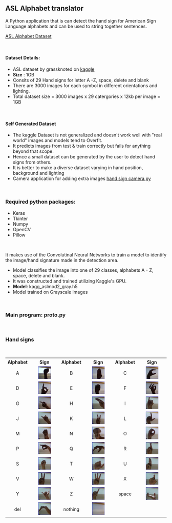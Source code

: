 ## ASL Alphabet translator

A Python application that is can detect the hand sign for American Sign Language alphabets and can be used to string together sentences.

[ASL Alphabet Dataset](https://www.kaggle.com/grassknoted/asl-alphabet)

<br>

#### Dataset Details:

- ASL dataset by grassknoted on [kaggle](www.kaggle.com)
- **Size** : 1GB
- Consits of 29 Hand signs for letter A -Z, space, delete and blank
- There are 3000 images for each symbol in different orientations and lighting.
- Total dataset size = 3000 images x 29 catergories x 12kb per image = 1GB

<br>

#### Self Generated Dataset

- The kaggle Dataset is not generalized and doesn't work well with "real world" images and models tend to Overfit.
- It predicts images from test & train correctly but fails for anything beyond that scope.
- Hence a small dataset can be generated by the user to detect hand signs from others.
- It is better to make a diverse dataset varying in hand position, background and lighting
- Camera application for adding extra images [hand sign camera.py](generate%20self%20dataset)

<br>

### Required python packages:

- Keras
- Tkinter
- Numpy
- OpenCV
- Pillow

<br>

It makes use of the Convolutinal Neural Networks to train a model to identify the image/hand signature made in the detection area.

- Model classifies the image into one of 29 classes, alphabets A - Z, space, delete and blank.
- It was constructed and trained utilizing Kaggle's GPU.
- **Model**: kagg_aslmod2_gray.h5
- Model trained on Grayscale images

<br>

### Main program: proto.py

<br>

### Hand signs

<br>

<table style="text-align: center;">
<tr>
<th>Alphabet</th>
<th>Sign</th>
<th>Alphabet</th>
<th>Sign</th>
<th>Alphabet</th>
<th>Sign</th>
</tr>
<tr>
<td>A</td><td><img src="dataset/asl_alphabet_test/asl_alphabet_test/A_test.jpg" width=50%></td>
<td>B</td><td><img src="dataset/asl_alphabet_test/asl_alphabet_test/B_test.jpg" width=50%></td>
<td>C</td><td><img src="dataset/asl_alphabet_test/asl_alphabet_test/C_test.jpg" width=50%></td>
</tr>
<tr>
<td>D</td><td><img src="dataset/asl_alphabet_test/asl_alphabet_test/D_test.jpg" width=50%></td>
<td>E</td><td><img src="dataset/asl_alphabet_test/asl_alphabet_test/E_test.jpg" width=50%></td>
<td>F</td><td><img src="dataset/asl_alphabet_test/asl_alphabet_test/F_test.jpg" width=50%></td>
</tr>
<tr>
<td>G</td><td><img src="dataset/asl_alphabet_test/asl_alphabet_test/G_test.jpg" width=50%></td>
<td>H</td><td><img src="dataset/asl_alphabet_test/asl_alphabet_test/H_test.jpg" width=50%></td>
<td>I</td><td><img src="dataset/asl_alphabet_test/asl_alphabet_test/I_test.jpg" width=50%></td>
</tr>
<tr>
<td>J</td><td><img src="dataset/asl_alphabet_test/asl_alphabet_test/J_test.jpg" width=50%></td>
<td>K</td><td><img src="dataset/asl_alphabet_test/asl_alphabet_test/K_test.jpg" width=50%></td>
<td>L</td><td><img src="dataset/asl_alphabet_test/asl_alphabet_test/L_test.jpg" width=50%></td>
</tr>
<tr>
<td>M</td><td><img src="dataset/asl_alphabet_test/asl_alphabet_test/M_test.jpg" width=50%></td>
<td>N</td><td><img src="dataset/asl_alphabet_test/asl_alphabet_test/N_test.jpg" width=50%></td>
<td>O</td><td><img src="dataset/asl_alphabet_test/asl_alphabet_test/O_test.jpg" width=50%></td>
</tr>
<tr>
<td>P</td><td><img src="dataset/asl_alphabet_test/asl_alphabet_test/P_test.jpg" width=50%></td>
<td>Q</td><td><img src="dataset/asl_alphabet_test/asl_alphabet_test/Q_test.jpg" width=50%></td>
<td>R</td><td><img src="dataset/asl_alphabet_test/asl_alphabet_test/R_test.jpg" width=50%></td>
</tr>
<tr>
<td>S</td><td><img src="dataset/asl_alphabet_test/asl_alphabet_test/S_test.jpg" width=50%></td>
<td>T</td><td><img src="dataset/asl_alphabet_test/asl_alphabet_test/T_test.jpg" width=50%></td>
<td>U</td><td><img src="dataset/asl_alphabet_test/asl_alphabet_test/U_test.jpg" width=50%></td>
</tr>
<tr>
<td>V</td><td><img src="dataset/asl_alphabet_test/asl_alphabet_test/V_test.jpg" width=50%></td>
<td>W</td><td><img src="dataset/asl_alphabet_test/asl_alphabet_test/W_test.jpg" width=50%></td>
<td>X</td><td><img src="dataset/asl_alphabet_test/asl_alphabet_test/X_test.jpg" width=50%></td>
</tr>
<tr>
<td>Y</td><td><img src="dataset/asl_alphabet_test/asl_alphabet_test/Y_test.jpg" width=50%></td>
<td>Z</td><td><img src="dataset/asl_alphabet_test/asl_alphabet_test/Z_test.jpg" width=50%></td>
<td>space</td><td><img src="dataset/asl_alphabet_test/asl_alphabet_test/space_test.jpg" width=50%></td>
</tr>
<tr>
<td>del</td><td><img src="dataset/asl_alphabet_test/asl_alphabet_test/del_test.jpg" width=50%></td>
<td>nothing</td><td><img src="dataset/asl_alphabet_test/asl_alphabet_test/nothing_test.jpg" width=50%></td>
</tr>
</table>
